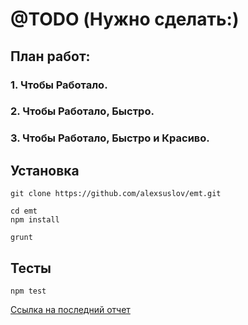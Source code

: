 # @TODO (Нужно сделать:)
## План работ:
### 1. Чтобы Работало.

### 2. Чтобы Работало, Быстро.

### 3. Чтобы Работало, Быстро и Красиво.

## Установка
```
git clone https://github.com/alexsuslov/emt.git

cd emt
npm install

grunt

```

## Тесты
```
npm test
```

[Ссылка на последний отчет](https://github.com/alexsuslov/emt/blob/master/report.md)





